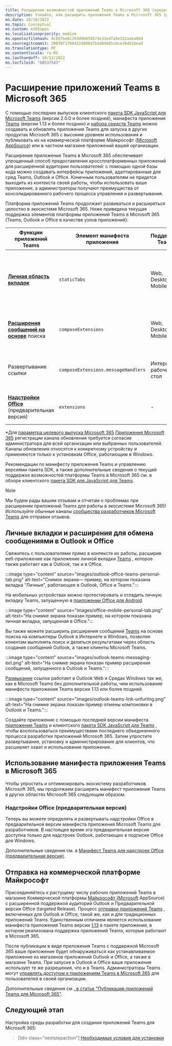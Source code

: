 ```yaml
---
title: Расширение возможностей приложений Teams в Microsoft 365 (предварительная версия)
description: Узнайте, как расширить приложения Teams в Microsoft 365 (работающих в Teams, Outlook и Office в качестве узлов приложений).
ms.date: 10/10/2022
ms.topic: Conceptual
ms.custom: m365apps
ms.localizationpriority: medium
ms.openlocfilehash: 4c05fbe0c763d9b650573e33edfa5e332aaba90d
ms.sourcegitcommit: 20070f1708422d800d7b1d84b85cbce264616ead
ms.translationtype: MT
ms.contentlocale: ru-RU
ms.lasthandoff: 10/12/2022
ms.locfileid: "68537543"
---
```

# <a name="extend-teams-apps-across-microsoft-365"></a>Расширение приложений Teams в Microsoft 365

С помощью последних выпусков клиентского [пакета SDK JavaScript для Microsoft Teams](../tabs/how-to/using-teams-client-sdk.md) (версии 2.0.0 и более поздней), манифеста приложения [Teams](../resources/schema/manifest-schema.md) (версии 1.13 и более поздних) и [набора средств Teams](../toolkit/visual-studio-code-overview.md) можно создавать и обновлять приложения Teams для запуска в других продуктах Microsoft 365 с высоким уровнем использования и публиковать их на коммерческой платформе Майкрософт ([Microsoft AppSource](https://appsource.microsoft.com/)) или в частном магазине приложений вашей организации.

Расширение приложения Teams в Microsoft 365 обеспечивает упрощенный способ предоставления кроссплатформенных приложений для расширенной аудитории пользователей: с помощью одной базы кода можно создавать интерфейсы приложений, адаптированные для сред Teams, Outlook и Office. Конечным пользователям не придется выходить из контекста своей работы, чтобы использовать ваше приложение, а администраторы получают преимущества от консолидированного рабочего процесса управления и развертывания.

Платформа приложений Teams продолжает развиваться и расширяться целостно в экосистеме Microsoft 365. Ниже приведена текущая поддержка элементов платформы приложений Teams в Microsoft 365 (Teams, Outlook и Office в качестве узлов приложений):

| Функции приложений Teams| Элемент манифеста приложения | Поддержка Teams |Поддержка Outlook* | Поддержка Office* | Примечания |
|--|--|--|--|--|--|
| [**Личная область вкладок**](../tabs/what-are-tabs.md)    |`staticTabs`  | Web, Desktop, Mobile | Веб (целевой выпуск), рабочий стол (бета-канал) | Интернет (целевой выпуск), рабочий стол (бета-канал), мобильные устройства (Android)| Область канала и группы пока не поддерживается для Microsoft 365. См. [примечания](../tabs/how-to/using-teams-client-sdk.md#microsoft-365-support-running-teams-apps-in-office-and-outlook).
| [**Расширения сообщений на основе**](../messaging-extensions/what-are-messaging-extensions.md) поиска| `composeExtensions` | Web, Desktop, Mobile| Веб (целевой выпуск), рабочий стол (бета-канал)| - |На основе действий для Microsoft 365 пока не поддерживается. См. [примечания](extend-m365-teams-message-extension.md#troubleshooting). |
| Развертывание ссылки | `composeExtensions.messageHandlers` | Интернет, рабочий стол | Веб (целевой выпуск), рабочий стол (бета-канал) | - | Просмотр [заметок](extend-m365-teams-message-extension.md#link-unfurling) |
| [**Надстройки Office**](/office/dev/add-ins/develop/json-manifest-overview) (предварительная версия) | `extensions` | - | Интернет, рабочий стол | - | Доступно только в [версии манифеста devPreview](../resources/schema/manifest-schema-dev-preview.md) . См. [примечания](#office-add-ins-preview).|

\*Для [параметра целевого выпуска Microsoft 365](/microsoft-365/admin/manage/release-options-in-office-365) [Приложения Microsoft 365](/deployoffice/change-update-channels) регистрации канала обновления требуется согласие администратора для всей организации или выбранных пользователей. Каналы обновления относятся к конкретному устройству и применяются только к установкам Office, работающим в Windows.

Рекомендации по манифесту приложения Teams и управлению версиями пакета SDK, а также дополнительные сведения о текущей поддержке возможностей платформы Teams в Microsoft 365 см. в обзоре клиентского [пакета SDK для JavaScript для Teams](../tabs/how-to/using-teams-client-sdk.md).

> [!NOTE]
> Мы будем рады вашим отзывам и отчетам о проблемах при расширении приложений Teams для работы в экосистеме Microsoft 365! Используйте обычные каналы [сообщества разработчиков Microsoft Teams](/microsoftteams/platform/feedback) для отправки отзывов.

## <a name="personal-tabs-and-messaging-extensions-in-outlook-and-office"></a>Личные вкладки и расширения для обмена сообщениями в Outlook и Office

Свяжитесь с пользователями прямо в контексте их работы, расширив веб-приложение как приложение личной вкладки [Teams](extend-m365-teams-personal-tab.md) , которое также работает как в Outlook, так и в Office.

:::image type="content" source="images/outlook-office-teams-personal-tab.png" alt-text="Снимок экрана— пример, на котором показана вкладка &quot;Личные&quot;, работающее в Outlook, Office и Teams.":::

На мобильных устройствах можно протестировать и отладить личную вкладку Teams, запущенную в [приложении Office для Android](extend-m365-teams-personal-tab.md#office-app-for-android).

:::image type="content" source="images/office-mobile-personal-tab.png" alt-text="На снимке экрана показан пример, на котором показана личная вкладка, запущенная в Office.":::

Вы также можете расширить расширения сообщений [Teams](extend-m365-teams-message-extension.md) на основе поиска на компьютеры Outlook в Интернете и Windows, позволяя клиентам выполнять поиск и делиться результатами через область создания сообщений Outlook, а также клиенты Microsoft Teams.

:::image type="content" source="images/outlook-teams-messaging-ext.png" alt-text="На снимке экрана показан пример расширения сообщений, запущенного в Outlook и Teams.":::

[Размыкание](extend-m365-teams-message-extension.md#link-unfurling)  ссылок работает в Outlook Web и Средах Windows так же, как в Microsoft Teams без дополнительной работы, чем использование манифеста приложения Teams версии 1.13 или более поздней.

:::image type="content" source="images/outlook-teams-link-unfurling.png" alt-text="На снимке экрана показан пример отмены компоновки в Outlook и Teams.":::

Создайте приложение с помощью последней версии манифеста [приложения Teams](../resources/schema/manifest-schema.md) и клиентского [пакета SDK JavaScript для Teams](../tabs/how-to/using-teams-client-sdk.md) , чтобы воспользоваться преимуществами последнего объединенного процесса разработки приложений Microsoft 365. Затем упростите развертывание, установку и администрирование для клиентов, что расширяет охват и использование приложения.

## <a name="use-teams-app-manifest-across-microsoft-365"></a>Использование манифеста приложения Teams в Microsoft 365

Чтобы упростить и оптимизировать экосистему разработчиков Microsoft 365, мы продолжаем расширять манифест приложения Teams в других областях Microsoft 365 следующим образом.

### <a name="office-add-ins-preview"></a>Надстройки Office (предварительная версия)

Теперь вы можете определять и развертывать надстройки Office в [](../resources/schema/manifest-schema-dev-preview.md) предварительной версии манифеста приложения Microsoft Teams для разработчиков. В настоящее время эта предварительная версия доступна только для надстроек Outlook, работающих в подписке Office для Windows.

Дополнительные сведения см. в [Манифест Teams для надстроек Office (предварительная версия)](/office/dev/add-ins/develop/json-manifest-overview).

## <a name="microsoft-commercial-marketplace-submission"></a>Отправка на коммерческой платформе Майкрософт

Присоединяйтесь к растущему числу рабочих приложений Teams в магазине Коммерческой платформы [Майкрософт (Microsoft](https://appsource.microsoft.com/) AppSource) с расширенной поддержкой аудиторий Outlook и Предварительной версии Office (targeted Release). Процесс [отправки приложений Teams](../concepts/deploy-and-publish/appsource/publish.md) , включенных для Outlook и Office, такой же, как и для традиционных приложений Teams. Единственным отличием является использование манифеста приложения Teams версии [1.13](../tabs/how-to/using-teams-client-sdk.md) в пакете приложения, в котором реализована поддержка приложений Teams, которые работают в Microsoft 365.

После публикации в виде приложения Teams с поддержкой Microsoft 365 ваше приложение будет обнаруживаться как устанавливаемое приложение из магазинов приложений Outlook и Office, а также в магазине Teams. При запуске в Outlook и Office ваше приложение использует те же разрешения, что и в Teams. Администраторы Teams могут [управлять доступом к приложениям Teams в Microsoft 365](/MicrosoftTeams/manage-third-party-teams-apps) для пользователей в своей организации.

Дополнительные сведения см [. в статье "Публикация приложений Teams для Microsoft 365"](publish.md).

## <a name="next-step"></a>Следующий этап

Настройка среды разработки для создания приложений Teams для Microsoft 365:

> [!div class="nextstepaction"]
> [Необходимые условия для установки](prerequisites.md)
